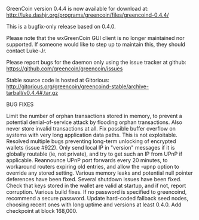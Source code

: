 GreenCoin version 0.4.4 is now available for download at:
http://luke.dashjr.org/programs/greencoin/files/greencoind-0.4.4/

This is a bugfix-only release based on 0.4.0.

Please note that the wxGreenCoin GUI client is no longer maintained nor supported. If someone would like to step up to maintain this, they should contact Luke-Jr.

Please report bugs for the daemon only using the issue tracker at github:
https://github.com/greencoin/greencoin/issues

Stable source code is hosted at Gitorious:
http://gitorious.org/greencoin/greencoind-stable/archive-tarball/v0.4.4#.tar.gz

BUG FIXES

Limit the number of orphan transactions stored in memory, to prevent a potential denial-of-service attack by flooding orphan transactions. Also never store invalid transactions at all.
Fix possible buffer overflow on systems with very long application data paths. This is not exploitable.
Resolved multiple bugs preventing long-term unlocking of encrypted wallets (issue #922).
Only send local IP in "version" messages if it is globally routable (ie, not private), and try to get such an IP from UPnP if applicable.
Reannounce UPnP port forwards every 20 minutes, to workaround routers expiring old entries, and allow the -upnp option to override any stored setting.
Various memory leaks and potential null pointer deferences have been
fixed.
Several shutdown issues have been fixed.
Check that keys stored in the wallet are valid at startup, and if not,
report corruption.
Various build fixes.
If no password is specified to greencoind, recommend a secure password.
Update hard-coded fallback seed nodes, choosing recent ones with long uptime and versions at least 0.4.0.
Add checkpoint at block 168,000.

